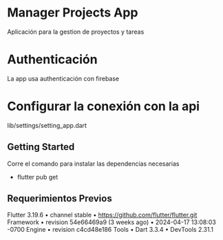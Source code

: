 # Manager Projects App

Aplicación para la gestion de proyectos y tareas

# Authenticación 
La app usa authenticación con firebase

# Configurar la conexión con la api
lib/settings/setting_app.dart


## Getting Started
Corre el comando para instalar las dependencias necesarias 

* flutter pub get 


## Requerimientos Previos

Flutter 3.19.6 • channel stable • https://github.com/flutter/flutter.git
Framework • revision 54e66469a9 (3 weeks ago) • 2024-04-17 13:08:03 -0700
Engine • revision c4cd48e186
Tools • Dart 3.3.4 • DevTools 2.31.1